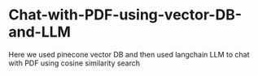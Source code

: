 # Chat-with-PDF-using-vector-DB-and-LLM

Here we used pinecone vector DB and then used langchain LLM to chat with PDF using cosine similarity search
